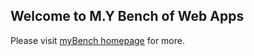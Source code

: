 ## Welcome to M.Y Bench of Web Apps

Please visit [myBench homepage](https://mingzhangyang.github.io/myBench/) for
more.

